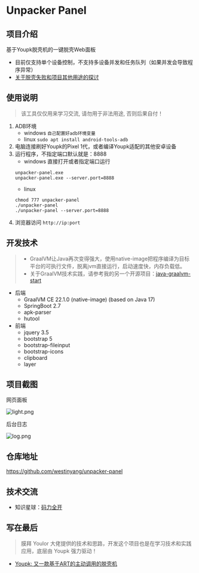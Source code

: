 # Unpacker Panel

## 项目介绍

基于Youpk脱壳机的一键脱壳Web面板

- 目前仅支持单个设备控制，不支持多设备并发和任务队列（如果并发会导致程序异常）  
- [关于脱壳失败和项目其他用途的探讨](https://github.com/westinyang/unpacker-panel/discussions/6)

## 使用说明

> 该工具仅仅用来学习交流, 请勿用于非法用途, 否则后果自付！

1. ADB环境
   - windows `自己配置好adb环境变量`
   - linux `sudo apt install android-tools-adb`
2. 电脑连接刷好Youpk的Pixel 1代，或者编译Youpk适配的其他安卓设备
3. 运行程序，不指定端口默认就是：8888
   - windows 直接打开或者指定端口运行
    ```batch
    unpacker-panel.exe
    unpacker-panel.exe --server.port=8888
    ```
   - linux
    ```shell
    chmod 777 unpacker-panel
    ./unpacker-panel
    ./unpacker-panel --server.port=8888
    ```
4. 浏览器访问 `http://ip:port`

## 开发技术

> - GraalVM让Java再次变得强大，使用native-image把程序编译为目标平台的可执行文件，脱离jvm直接运行，启动速度快，内存负载低。
> - 关于GraalVM技术实践，请参考我的另一个开源项目：[java-graalvm-start](https://github.com/westinyang/java-graalvm-start)

- 后端
    - GraalVM CE 22.1.0 (native-image) (based on Java 17)
    - SpringBoot 2.7
    - apk-parser
    - hutool
- 前端
    - jquery 3.5
    - bootstrap 5
    - bootstrap-fileinput
    - bootstrap-icons
    - clipboard
    - layer

## 项目截图

网页面板

![light.png](./screenshot/light.png)

后台日志

![log.png](./screenshot/log.png)

## 仓库地址

https://github.com/westinyang/unpacker-panel

## 技术交流

- 知识星球：[码力全开](https://docs.qq.com/doc/DQVlkcnlQUEFiQ3Rl)

## 写在最后

> 膜拜 Youlor 大佬提供的技术和思路，开发这个项目也是在学习技术和实践应用，底层由 Youpk 强力驱动！

- [Youpk: 又一款基于ART的主动调用的脱壳机](https://bbs.pediy.com/thread-259854.htm)
